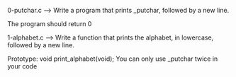 0-putchar.c --> Write a program that prints _putchar, followed by a new line.

The program should return 0

1-alphabet.c --> Write a function that prints the alphabet, in lowercase, followed by a new line.

Prototype: void print_alphabet(void);
You can only use _putchar twice in your code


